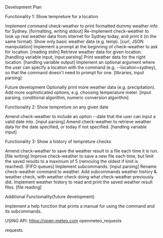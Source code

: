 
Development Plan

Functionality 1: Show tempreture for a location

 Implement command check-weather to print formatted dummy weather info for Sydney. [formatting, writing stdout]
 Re-implement check-weather to look up real weather data from internet for Sydney today, and print it (in the same format). Show only basic weather data (e.g. temp). [curl, JSON manipulation]
 Implement a prompt at the beginning of check-weather to ask for location. [reading stdin]
 Retrieve weather data for given location. [handling variable input, input parsing]
 Print weather data for the right location. [handling variable output]
 Implement an optional argument where the user can specify a location with the command (e.g. --location=sydney), so that the command doesn't need to prompt for one. [libraries, input parsing]

 Future development
 Optionally print more weather data (e.g. precipitation).
 Add more sophisticated options, e.g. choosing temperature meter. [input parsing, conditional algorithm, numeric conversion algorithm]

 
 Functionality 2: Show tempreture on any given date

 Amend check-weather to include an option --date that the user can input a valid date into. [input parsing]
 Amend check-weather to retrieve weather data for the date specified, or today if not specified. [handling variable input]


 Functionality 3: Show a history of tempreture checks

 Amend check-weather to save the weather result to a file each time it is run. [file writing]
 Improve check-weather to save a new file each time, but limit the saved results to a maximum of 5 (removing the oldest if limit is reached). [FIFO queues]
 Implement subcommands. [input parsing]
 Rename check-weather command to weather.
 Add subcommands weather history & weather check, with weather check doing what check-weather previously did.
 Implement weather history to read and print the saved weather result files. [file reading]


 Additional Functionality(future development)

 Implement a help function that prints a manual for using the command and its subcommands.

 USING API:
 https://open-meteo.com
 openmeteo_requests

 requests
